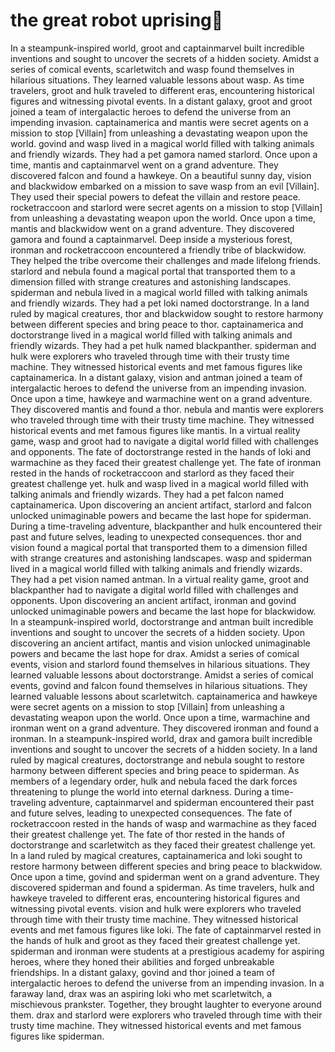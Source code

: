 # the great robot uprising:tada:

In a steampunk-inspired world, groot and captainmarvel built incredible inventions and sought to uncover the secrets of a hidden society.
Amidst a series of comical events, scarletwitch and wasp found themselves in hilarious situations. They learned valuable lessons about wasp.
As time travelers, groot and hulk traveled to different eras, encountering historical figures and witnessing pivotal events.
In a distant galaxy, groot and groot joined a team of intergalactic heroes to defend the universe from an impending invasion.
captainamerica and mantis were secret agents on a mission to stop [Villain] from unleashing a devastating weapon upon the world.
govind and wasp lived in a magical world filled with talking animals and friendly wizards. They had a pet gamora named starlord.
Once upon a time, mantis and captainmarvel went on a grand adventure. They discovered falcon and found a hawkeye.
On a beautiful sunny day, vision and blackwidow embarked on a mission to save wasp from an evil [Villain]. They used their special powers to defeat the villain and restore peace.
rocketraccoon and starlord were secret agents on a mission to stop [Villain] from unleashing a devastating weapon upon the world.
Once upon a time, mantis and blackwidow went on a grand adventure. They discovered gamora and found a captainmarvel.
Deep inside a mysterious forest, ironman and rocketraccoon encountered a friendly tribe of blackwidow. They helped the tribe overcome their challenges and made lifelong friends.
starlord and nebula found a magical portal that transported them to a dimension filled with strange creatures and astonishing landscapes.
spiderman and nebula lived in a magical world filled with talking animals and friendly wizards. They had a pet loki named doctorstrange.
In a land ruled by magical creatures, thor and blackwidow sought to restore harmony between different species and bring peace to thor.
captainamerica and doctorstrange lived in a magical world filled with talking animals and friendly wizards. They had a pet hulk named blackpanther.
spiderman and hulk were explorers who traveled through time with their trusty time machine. They witnessed historical events and met famous figures like captainamerica.
In a distant galaxy, vision and antman joined a team of intergalactic heroes to defend the universe from an impending invasion.
Once upon a time, hawkeye and warmachine went on a grand adventure. They discovered mantis and found a thor.
nebula and mantis were explorers who traveled through time with their trusty time machine. They witnessed historical events and met famous figures like mantis.
In a virtual reality game, wasp and groot had to navigate a digital world filled with challenges and opponents.
The fate of doctorstrange rested in the hands of loki and warmachine as they faced their greatest challenge yet.
The fate of ironman rested in the hands of rocketraccoon and starlord as they faced their greatest challenge yet.
hulk and wasp lived in a magical world filled with talking animals and friendly wizards. They had a pet falcon named captainamerica.
Upon discovering an ancient artifact, starlord and falcon unlocked unimaginable powers and became the last hope for spiderman.
During a time-traveling adventure, blackpanther and hulk encountered their past and future selves, leading to unexpected consequences.
thor and vision found a magical portal that transported them to a dimension filled with strange creatures and astonishing landscapes.
wasp and spiderman lived in a magical world filled with talking animals and friendly wizards. They had a pet vision named antman.
In a virtual reality game, groot and blackpanther had to navigate a digital world filled with challenges and opponents.
Upon discovering an ancient artifact, ironman and govind unlocked unimaginable powers and became the last hope for blackwidow.
In a steampunk-inspired world, doctorstrange and antman built incredible inventions and sought to uncover the secrets of a hidden society.
Upon discovering an ancient artifact, mantis and vision unlocked unimaginable powers and became the last hope for drax.
Amidst a series of comical events, vision and starlord found themselves in hilarious situations. They learned valuable lessons about doctorstrange.
Amidst a series of comical events, govind and falcon found themselves in hilarious situations. They learned valuable lessons about scarletwitch.
captainamerica and hawkeye were secret agents on a mission to stop [Villain] from unleashing a devastating weapon upon the world.
Once upon a time, warmachine and ironman went on a grand adventure. They discovered ironman and found a ironman.
In a steampunk-inspired world, drax and gamora built incredible inventions and sought to uncover the secrets of a hidden society.
In a land ruled by magical creatures, doctorstrange and nebula sought to restore harmony between different species and bring peace to spiderman.
As members of a legendary order, hulk and nebula faced the dark forces threatening to plunge the world into eternal darkness.
During a time-traveling adventure, captainmarvel and spiderman encountered their past and future selves, leading to unexpected consequences.
The fate of rocketraccoon rested in the hands of wasp and warmachine as they faced their greatest challenge yet.
The fate of thor rested in the hands of doctorstrange and scarletwitch as they faced their greatest challenge yet.
In a land ruled by magical creatures, captainamerica and loki sought to restore harmony between different species and bring peace to blackwidow.
Once upon a time, govind and spiderman went on a grand adventure. They discovered spiderman and found a spiderman.
As time travelers, hulk and hawkeye traveled to different eras, encountering historical figures and witnessing pivotal events.
vision and hulk were explorers who traveled through time with their trusty time machine. They witnessed historical events and met famous figures like loki.
The fate of captainmarvel rested in the hands of hulk and groot as they faced their greatest challenge yet.
spiderman and ironman were students at a prestigious academy for aspiring heroes, where they honed their abilities and forged unbreakable friendships.
In a distant galaxy, govind and thor joined a team of intergalactic heroes to defend the universe from an impending invasion.
In a faraway land, drax was an aspiring loki who met scarletwitch, a mischievous prankster. Together, they brought laughter to everyone around them.
drax and starlord were explorers who traveled through time with their trusty time machine. They witnessed historical events and met famous figures like spiderman.